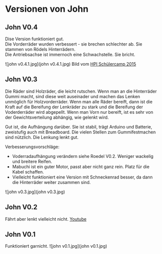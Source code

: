 Versionen von John
==================

John V0.4
---------

Dise Version funktioniert gut.  
Die Vorderräder wurden verbessert - sie brechen schlechter ab. Sie stammen von Rödels Hinterrädern.  
Die Antriebsachse ist immernoch eine Schwachstelle. Sie bricht.

![john v0.4.1.jpg](john v0.4.1.jpg)
Bild vom [HPI Schülercamp 2015](http://www.hpi.de/schueler)

John V0.3
---------

Die Räder sind Holzräder, die leicht rutschen. Wenn man an die Hinterräder Gummi macht, sind diese weit auseinader und machen das Lenken unmöglich für Holzvorderräder. Wenn man alle Räder bereift, dann ist die Kraft auf die Bereifung der Lenkräder zu stark und die Bereifung der Voderderräder wird abgepellt. Wenn man Vorn nur bereift, ist es sehr von der Gewichtsverteilung abhängig, wie gelenkt wird.

Gut ist, die Aufhängung darüber. Sie ist stabil, trägt Arduino und Batterie, zweistufig auch mit Breadboard. Die vielen Stellen zum Gummifestmachen sind nützlich. Die Lenkung lenkt gut. 

Verbesserungsvorschläge:

- Voderradaufhängung verändern siehe Roedel V0.2. Weniger wackelig und breitere Reifen.
- Mabuchi ist ein guter Motor, passt aber nicht ganz rein. Platz für die Kabel schaffen.
- Vielleicht funktioniert eine Version mit Schneckenrad besser, da dann die Hinterräder weiter zusammen sind.

![john v0.3.jpg](john v0.3.jpg)


John V0.2
---------

Fährt aber lenkt vielleicht nicht.
[Youtube](https://www.youtube.com/watch?v=KsPsh_-MPLM)


John V0.1
---------

Funktioniert garnicht.
![john v0.1.jpg](john v0.1.jpg)

